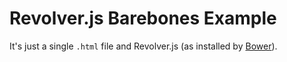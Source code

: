 # Revolver.js Barebones Example

It's just a single `.html` file and Revolver.js (as installed by [Bower](http://bower.io/)).